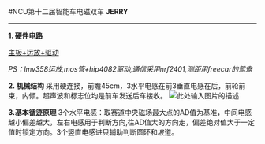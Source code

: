 ﻿#NCU第十二届智能车电磁双车
**JERRY**


---

  **1. 硬件电路**
  
[主板+运放+驱动][1]


  *PS：lmv358运放,mos管+hip4082驱动,通信采用nrf2401,测距用freecar的鸳鸯*
  
 **2. 机械结构**
  采用硬连接，前瞻45cm，3水平电感在前3垂直电感在后，前轮前束，内倾。超声波和标志位均是前车发送后车接收。
 ![此处输入图片的描述][2]
  
  **3.基本循迹原理**
  3个水平电感：取赛道中央磁场最大点的AD值为基准，中间电感越小偏差越大，左右电感用于判断方向,往AD值大的方向走，偏差绝对值大于一定值时锁定方向。3个竖直电感进只辅助判断圆环和坡道。


  [1]: https://github.com/Mcorleon/SmartCar_Board
  [2]: http://c.hiphotos.baidu.com/image/pic/item/03087bf40ad162d9f84c46861bdfa9ec8b13cd8d.jpg